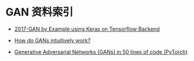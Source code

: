 
# GAN 资料索引



- [2017-GAN by Example using Keras on Tensorflow Backend](https://parg.co/btF)

- [How do GANs intuitively work?](https://hackernoon.com/how-do-gans-intuitively-work-2dda07f247a1#.4ckgimjdm) 

- [Generative Adversarial Networks (GANs) in 50 lines of code (PyTorch)](http://6me.us/LjcoDA)
